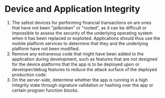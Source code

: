 # Device and Application Integrity

1. The safest devices for performing financial transactions on are ones that have not been "jailbroken" or "rooted", as it can be difficult or impossible to assess the security of the underlying operating system when it has been replaced or exploited. Applications should thus use the mobile platform services to determine that they and the underlying platform have not been modified.
2. Remove any extraneous code that might have been added to the application during development, such as features that are not designed for the device platforms that the app is to be deployed upon or developer/debug features to reduce the attack surface of the deployed production code.
3. On the server-side, determine whether the app is running in a high integrity state through signature validation or hashing over the app or certain program function blocks.
